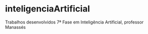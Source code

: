# inteligenciaArtificial
Trabalhos desenvolvidos 7ª Fase em Inteligência Artificial, professor Manassés
